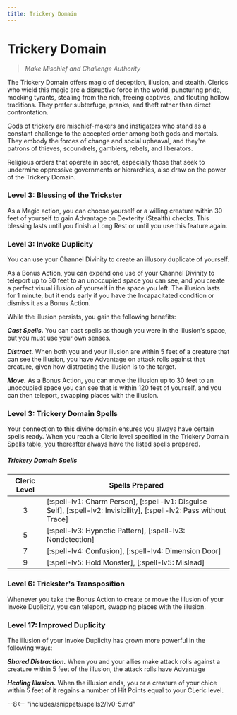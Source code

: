 ```yaml
---
title: Trickery Domain
---
```


# Trickery Domain

> *Make Mischief and Challenge Authority*

The Trickery Domain offers magic of deception, illusion, and stealth. Clerics who wield this magic are a disruptive force in the world, puncturing pride, mocking tyrants, stealing from the rich, freeing captives, and flouting hollow traditions. They prefer subterfuge, pranks, and theft rather than direct confrontation.

Gods of trickery are mischief-makers and instigators who stand as a constant challenge to the accepted order among both gods and mortals. They embody the forces of change and social upheaval, and they're patrons of thieves, scoundrels, gamblers, rebels, and liberators.

Religious orders that operate in secret, especially those that seek to undermine oppressive governments or hierarchies, also draw on the power of the Trickery Domain.


### Level 3: Blessing of the Trickster

As a Magic action, you can choose yourself or a willing creature within 30 feet of yourself to gain Advantage on Dexterity (Stealth) checks. This blessing lasts until you finish a Long Rest or until you use this feature again.

### Level 3: Invoke Duplicity

You can use your Channel Divinity to create an illusory duplicate of yourself.

As a Bonus Action, you can expend one use of your Channel Divinity to teleport up to 30 feet to an unoccupied space you can see, and you create a perfect visual illusion of yourself in the space you left. The illusion lasts for 1 minute, but it ends early if you have the Incapacitated condition or dismiss it as a Bonus Action.

While the illusion persists, you gain the following benefits:

***Cast Spells.*** You can cast spells as though you were in the illusion's space, but you must use your own senses.

***Distract.*** When both you and your illusion are within 5 feet of a creature that can see the illusion, you have Advantage on attack rolls against that creature, given how distracting the illusion is to the target.

***Move.*** As a Bonus Action, you can move the illusion up to 30 feet to an unoccupied space you can see that is within 120 feet of yourself, and you can then teleport, swapping places with the illusion.

### Level 3: Trickery Domain Spells

Your connection to this divine domain ensures you always have certain spells ready. When you reach a Cleric level specified in the Trickery Domain Spells table, you thereafter always have the listed spells prepared.

##### Trickery Domain Spells

| Cleric Level | Spells Prepared |
| :---: | --- |
| 3 | [:spell-lv1: Charm Person], [:spell-lv1: Disguise Self], [:spell-lv2: Invisibility], [:spell-lv2: Pass without Trace] |
| 5 | [:spell-lv3: Hypnotic Pattern], [:spell-lv3: Nondetection] |
| 7 | [:spell-lv4: Confusion], [:spell-lv4: Dimension Door] |
| 9 | [:spell-lv5: Hold Monster], [:spell-lv5: Mislead] |

### Level 6: Trickster's Transposition

Whenever you take the Bonus Action to create or move the illusion of your Invoke Duplicity, you can teleport, swapping places with the illusion.

### Level 17: Improved Duplicity

The illusion of your Invoke Duplicity has grown more powerful in the following ways: 

***Shared Distraction.*** When you and your allies make attack rolls against a creature within 5 feet of the illusion, the attack rolls have Advantage

***Healing Illusion.*** When the illusion ends, you or a creature of your chice within 5 feet of it regains a number of Hit Points equal to your CLeric level.

--8<-- "includes/snippets/spells2/lv0-5.md"